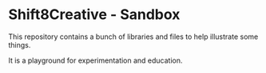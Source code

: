 Shift8Creative - Sandbox
==========

This repository contains a bunch of libraries and files to help illustrate some things.

It is a playground for experimentation and education.
